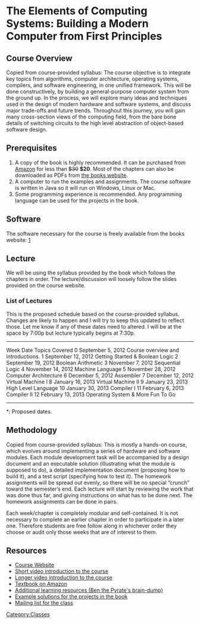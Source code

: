 # The Elements of Computing Systems: Building a Modern Computer from First Principles

## Course Overview

Copied from course-provided syllabus: The course objective is to
integrate key topics from algorithms, computer architecture, operating
systems, compilers, and software engineering, in one unified framework.
This will be done constructively, by building a general-purpose computer
system from the ground up. In the process, we will explore many ideas
and techniques used in the design of modern hardware and software
systems, and discuss major trade-offs and future trends. Throughout this
journey, you will gain many cross-section views of the computing field,
from the bare bone details of switching circuits to the high level
abstraction of object-based software design.

## Prerequisites

1.  A copy of the book is highly recommended. It can be purchased from
    [Amazon](http://www.amazon.com/gp/product/0262640686/ref=oss_product)
    for less than ~~\$30~~ **\$20**. Most of the chapters can also be
    downloaded as PDFs from [the books
    website](http://www1.idc.ac.il/tecs/plan.html).
2.  A computer to run the examples and assignments. The course software
    is written in Java so it will run on Windows, Linux or Mac.
3.  Some programming experience is recommended. Any programming language
    can be used for the projects in the book.

## Software

The software necessary for the course is freely available from the books
website: [1](http://www1.idc.ac.il/tecs/)

## Lecture

We will be using the syllabus provided by the book which follows the
chapters in order. The lecture/discussion will loosely follow the slides
provided on the course website.

### List of Lectures

This is the proposed schedule based on the course-provided syllabus.
Changes are likely to happen and I will try to keep this updated to
reflect those. Let me know if any of these dates need to altered. I will
be at the space by 7:00p but lecture typically begins at 7:30p.

  ------ -------------------- ------------------------------------
  Week   Date                 Topics Covered
  0      September 5, 2012    Course overview and introductions.
  1      September 12, 2012   Getting Started & Boolean Logic
  2      September 19, 2012   Boolean Arithmetic
  3      November 7, 2012     Sequential Logic
  4      November 14, 2012    Machine Language
  5      November 28, 2012    Computer Architecture
  6      December 5, 2012     Assembler
  7      December 12, 2012    Virtual Machine I
  8      January 16, 2013     Virtual Machine II
  9      January 23, 2013     High Level Language
  10     January 30, 2013     Compiler I
  11     February 6, 2013     Compiler II
  12     February 13, 2013    Operating System & More Fun To Go
  ------ -------------------- ------------------------------------

\*: Proposed dates.

## Methodology

Copied from course-provided syllabus: This is mostly a hands-on course,
which evolves around implementing a series of hardware and software
modules. Each module development task will be accompanied by a design
document and an executable solution (illustrating what the module is
supposed to do), a detailed implementation document (proposing how to
build it), and a test script (specifying how to test it). The homework
assignments will be spread out evenly, so there will be no special
“crunch” toward the semester’s end. Each lecture will start by reviewing
the work that was done thus far, and giving instructions on what has to
be done next. The homework assignments can be done in pairs.

Each week/chapter is completely modular and self-contained. It is not
necessary to complete an earlier chapter in order to participate in a
later one. Therefore students are free follow along in whichever order
they choose or audit only those weeks that are of interest to them.

## Resources

-   [Course Website](http://www1.idc.ac.il/tecs/)
-   [Short video introduction to the
    course](http://www.youtube.com/watch?v=JtXvUoPx4Qs)
-   [Longer video introduction to the
    course](http://video.google.com/videoplay?docid=7654043762021156507#)
-   [Textbook on
    Amazon](http://www.amazon.com/gp/product/0262640686/ref=oss_product)
-   [Additional learning resources (Ben the Pyrate's
    brain-dump)](http://learnproglang.couch.it/)
-   [Example solutions for the projects in the
    book](https://github.com/HacDC/tecs-projects)
-   [Mailing list for the
    class](https://groups.google.com/a/hacdc.org/forum/#!forum/tecs-list)

[Category:Classes](Category:Classes)
